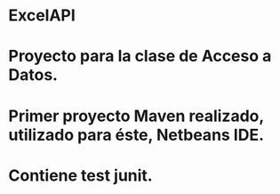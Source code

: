# ExcelAPI
# Proyecto para la clase de Acceso a Datos.
# Primer proyecto Maven realizado, utilizado para éste, Netbeans IDE.
# Contiene test junit.
